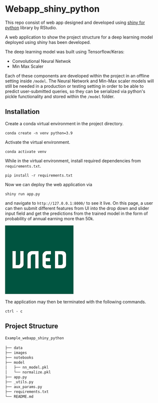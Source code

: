 # Webapp_shiny_python

This repo consist of web app designed and developed using [shiny for python](https://shiny.rstudio.com/py/) library by RStudio. 

A web application to show the project structure for a deep learning model deployed using shiny has been developed.

The deep learning model was built using Tensorflow/Keras:

* Convolutional Neural Netwok
* Min Max Scaler 

Each of these components are developed within the project in an offline setting inside `/model`. 
The Neural Network and Min-Max scaler models will still be needed in a production 
or testing setting in order to be able to predict user-submitted queries, 
so they can be serialized via python's pickle functionality and stored within the `/model` folder.


## Installation

Create a conda virtual environment in the project directory.

```
conda create -n venv python=3.9
```

Activate the virtual environment.
```
conda activate venv
```

While in the virtual environment, install required dependencies from `requirements.txt`.

```
pip install -r requirements.txt
```

Now we can deploy the web application via

```
shiny run app.py
```

and navigate to `http://127.0.0.1:8000/` to see it live. On this page, a user can then submit different features from UI into the drop down and slider 
input field and get the predictions from the trained model in the form of probability of annual earning more than 50k.

[![Alt text](images/uned_image.png)](https://www.youtube.com/watch?v=oTc1yVZlrIU&t=4s)

The application may then be terminated with the following commands.
```
ctrl - c
```

## Project Structure 

~~~
Example_webapp_shiny_python

├── data
├── images
├── notebooks
├── model
│   ├── nn_model.pkl
│   └── normalize.pkl
├── app.py
├── _utils.py
├── aux_params.py
├── requirements.txt
└── README.md
